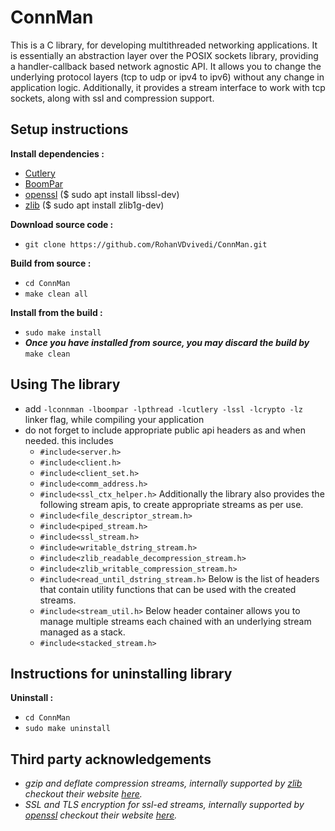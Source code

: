 # ConnMan
This is a C library, for developing multithreaded networking applications.
It is essentially an abstraction layer over the POSIX sockets library, providing a handler-callback based network agnostic API.
It allows you to change the underlying protocol layers (tcp to udp or ipv4 to ipv6) without any change in application logic.
Additionally, it provides a stream interface to work with tcp sockets, along with ssl and compression support.

## Setup instructions
**Install dependencies :**
 * [Cutlery](https://github.com/RohanVDvivedi/Cutlery)
 * [BoomPar](https://github.com/RohanVDvivedi/BoomPar)
 * [openssl](https://github.com/openssl/openssl)  ($ sudo apt install libssl-dev)
 * [zlib](https://github.com/madler/zlib)      ($ sudo apt install zlib1g-dev)

**Download source code :**
 * `git clone https://github.com/RohanVDvivedi/ConnMan.git`

**Build from source :**
 * `cd ConnMan`
 * `make clean all`

**Install from the build :**
 * `sudo make install`
 * ***Once you have installed from source, you may discard the build by*** `make clean`

## Using The library
 * add `-lconnman -lboompar -lpthread -lcutlery -lssl -lcrypto -lz` linker flag, while compiling your application
 * do not forget to include appropriate public api headers as and when needed. this includes
   * `#include<server.h>`
   * `#include<client.h>`
   * `#include<client_set.h>`
   * `#include<comm_address.h>`
   * `#include<ssl_ctx_helper.h>`
      Additionally the library also provides the following stream apis, to create appropriate streams as per use.
   * `#include<file_descriptor_stream.h>`
   * `#include<piped_stream.h>`
   * `#include<ssl_stream.h>`
   * `#include<writable_dstring_stream.h>`
   * `#include<zlib_readable_decompression_stream.h>`
   * `#include<zlib_writable_compression_stream.h>`
   * `#include<read_until_dstring_stream.h>`
      Below is the list of headers that contain utility functions that can be used with the created streams.
   * `#include<stream_util.h>`
      Below header container allows you to manage multiple streams each chained with an underlying stream managed as a stack.
   * `#include<stacked_stream.h>`

## Instructions for uninstalling library

**Uninstall :**
 * `cd ConnMan`
 * `sudo make uninstall`

## Third party acknowledgements
 * *gzip and deflate compression streams, internally supported by [zlib](https://github.com/madler/zlib) checkout their website [here](https://zlib.net/).*
 * *SSL and TLS encryption for ssl-ed streams, internally supported by [openssl](https://github.com/openssl/openssl) checkout their website [here](https://www.openssl.org/).*